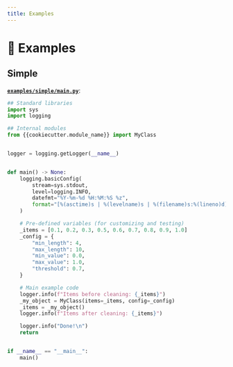 ```yaml
---
title: Examples
---
```


# 🚸 Examples

## Simple

[**`examples/simple/main.py`**](https://github.com/{{cookiecutter.repo_owner}}/{{cookiecutter.repo_name}}/blob/main/examples/simple/main.py):

```python
## Standard libraries
import sys
import logging

## Internal modules
from {{cookiecutter.module_name}} import MyClass


logger = logging.getLogger(__name__)


def main() -> None:
    logging.basicConfig(
        stream=sys.stdout,
        level=logging.INFO,
        datefmt="%Y-%m-%d %H:%M:%S %z",
        format="[%(asctime)s | %(levelname)s | %(filename)s:%(lineno)d]: %(message)s",
    )

    # Pre-defined variables (for customizing and testing)
    _items = [0.1, 0.2, 0.3, 0.5, 0.6, 0.7, 0.8, 0.9, 1.0]
    _config = {
        "min_length": 4,
        "max_length": 10,
        "min_value": 0.0,
        "max_value": 1.0,
        "threshold": 0.7,
    }

    # Main example code
    logger.info(f"Items before cleaning: {_items}")
    _my_object = MyClass(items=_items, config=_config)
    _items = _my_object()
    logger.info(f"Items after cleaning: {_items}")

    logger.info("Done!\n")
    return


if __name__ == "__main__":
    main()
```
